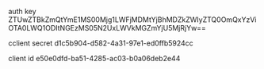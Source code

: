 auth key
ZTUwZTBkZmQtYmE1MS00Mjg1LWFjMDMtYjBhMDZkZWIyZTQ0OmQxYzViOTA0LWQ1ODItNGEzMS05N2UxLWVkMGZmYjU5MjRjYw==

cclient secret
d1c5b904-d582-4a31-97e1-ed0ffb5924cc

client id
e50e0dfd-ba51-4285-ac03-b0a06deb2e44